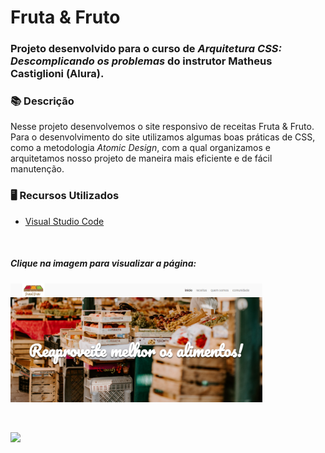 # Fruta & Fruto

### Projeto desenvolvido para o curso de *Arquitetura CSS: Descomplicando os problemas* do instrutor Matheus Castiglioni (Alura).

### 📚  Descrição

Nesse projeto desenvolvemos o site responsivo de receitas Fruta & Fruto. 
Para o desenvolvimento do site utilizamos algumas boas práticas de CSS, como a metodologia *Atomic Design*, com a qual organizamos e arquitetamos nosso projeto de maneira mais eficiente e de fácil manutenção.

### 🖥️  Recursos Utilizados

- [Visual Studio Code](https://code.visualstudio.com/download)


&nbsp;

##### Clique na imagem para visualizar a página:


[<img src="img/site.png" alt="Foto do site fruta e fruto" width="80%"/>](https://fruta-fruto.claudinha.repl.co/)

&nbsp;


<a href="https://www.linkedin.com/in/claudia-nogueira-dos-anjos-b71726215/" target="_blank">
        <img src="https://img.shields.io/badge/claudiaanjos-%230077B5.svg?&style=for-the-badge&logo=linkedin&logoColor=white&link=mailto:https://www.linkedin.com/in/claudia-nogueira-dos-anjos-093407180/">
</a>
